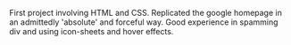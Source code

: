 First project involving HTML and CSS. Replicated the google homepage in an admittedly 'absolute' and forceful way. Good experience in spamming div and using icon-sheets and hover effects.
